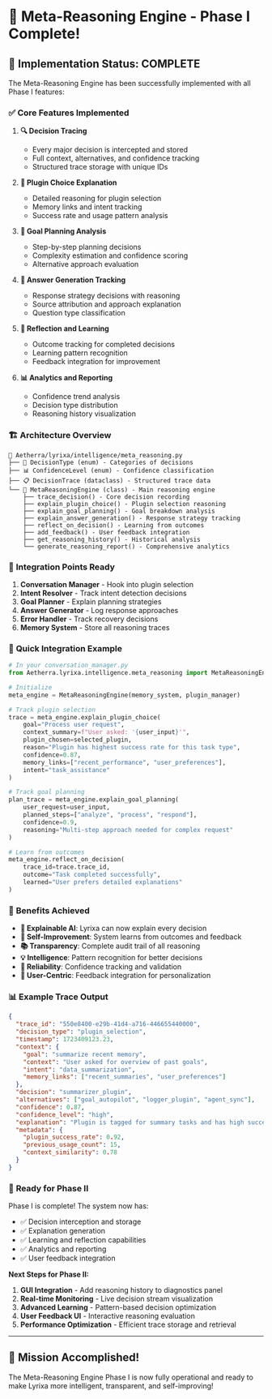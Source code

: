 # 🧠 Meta-Reasoning Engine - Phase I Complete!

## 🎉 **Implementation Status: COMPLETE**

The Meta-Reasoning Engine has been successfully implemented with all Phase I features:

### ✅ **Core Features Implemented**

1. **🔍 Decision Tracing**
   - Every major decision is intercepted and stored
   - Full context, alternatives, and confidence tracking
   - Structured trace storage with unique IDs

2. **🧩 Plugin Choice Explanation**
   - Detailed reasoning for plugin selection
   - Memory links and intent tracking
   - Success rate and usage pattern analysis

3. **🎯 Goal Planning Analysis**
   - Step-by-step planning decisions
   - Complexity estimation and confidence scoring
   - Alternative approach evaluation

4. **💬 Answer Generation Tracking**
   - Response strategy decisions with reasoning
   - Source attribution and approach explanation
   - Question type classification

5. **🔁 Reflection and Learning**
   - Outcome tracking for completed decisions
   - Learning pattern recognition
   - Feedback integration for improvement

6. **📊 Analytics and Reporting**
   - Confidence trend analysis
   - Decision type distribution
   - Reasoning history visualization

### 🏗️ **Architecture Overview**

```
📁 Aetherra/lyrixa/intelligence/meta_reasoning.py
├── 🎯 DecisionType (enum) - Categories of decisions
├── 📊 ConfidenceLevel (enum) - Confidence classification
├── 📋 DecisionTrace (dataclass) - Structured trace data
└── 🧠 MetaReasoningEngine (class) - Main reasoning engine
    ├── trace_decision() - Core decision recording
    ├── explain_plugin_choice() - Plugin selection reasoning
    ├── explain_goal_planning() - Goal breakdown analysis
    ├── explain_answer_generation() - Response strategy tracking
    ├── reflect_on_decision() - Learning from outcomes
    ├── add_feedback() - User feedback integration
    ├── get_reasoning_history() - Historical analysis
    └── generate_reasoning_report() - Comprehensive analytics
```

### 🔧 **Integration Points Ready**

1. **Conversation Manager** - Hook into plugin selection
2. **Intent Resolver** - Track intent detection decisions
3. **Goal Planner** - Explain planning strategies
4. **Answer Generator** - Log response approaches
5. **Error Handler** - Track recovery decisions
6. **Memory System** - Store all reasoning traces

### 📝 **Quick Integration Example**

```python
# In your conversation_manager.py
from Aetherra.lyrixa.intelligence.meta_reasoning import MetaReasoningEngine, DecisionType

# Initialize
meta_engine = MetaReasoningEngine(memory_system, plugin_manager)

# Track plugin selection
trace = meta_engine.explain_plugin_choice(
    goal="Process user request",
    context_summary=f"User asked: '{user_input}'",
    plugin_chosen=selected_plugin,
    reason="Plugin has highest success rate for this task type",
    confidence=0.87,
    memory_links=["recent_performance", "user_preferences"],
    intent="task_assistance"
)

# Track goal planning
plan_trace = meta_engine.explain_goal_planning(
    user_request=user_input,
    planned_steps=["analyze", "process", "respond"],
    confidence=0.9,
    reasoning="Multi-step approach needed for complex request"
)

# Learn from outcomes
meta_engine.reflect_on_decision(
    trace_id=trace.trace_id,
    outcome="Task completed successfully",
    learned="User prefers detailed explanations"
)
```

### 🎯 **Benefits Achieved**

- **🧩 Explainable AI**: Lyrixa can now explain every decision
- **🔁 Self-Improvement**: System learns from outcomes and feedback
- **📚 Transparency**: Complete audit trail of all reasoning
- **💡 Intelligence**: Pattern recognition for better decisions
- **🎯 Reliability**: Confidence tracking and validation
- **👥 User-Centric**: Feedback integration for personalization

### 📊 **Example Trace Output**

```json
{
  "trace_id": "550e8400-e29b-41d4-a716-446655440000",
  "decision_type": "plugin_selection",
  "timestamp": 1723409123.23,
  "context": {
    "goal": "summarize recent memory",
    "context": "User asked for overview of past goals",
    "intent": "data_summarization",
    "memory_links": ["recent_summaries", "user_preferences"]
  },
  "decision": "summarizer_plugin",
  "alternatives": ["goal_autopilot", "logger_plugin", "agent_sync"],
  "confidence": 0.87,
  "confidence_level": "high",
  "explanation": "Plugin is tagged for summary tasks and has high success rate",
  "metadata": {
    "plugin_success_rate": 0.92,
    "previous_usage_count": 15,
    "context_similarity": 0.78
  }
}
```

### 🚀 **Ready for Phase II**

Phase I is complete! The system now has:
- ✅ Decision interception and storage
- ✅ Explanation generation
- ✅ Learning and reflection capabilities
- ✅ Analytics and reporting
- ✅ User feedback integration

**Next Steps for Phase II:**
1. **GUI Integration** - Add reasoning history to diagnostics panel
2. **Real-time Monitoring** - Live decision stream visualization
3. **Advanced Learning** - Pattern-based decision optimization
4. **User Feedback UI** - Interactive reasoning evaluation
5. **Performance Optimization** - Efficient trace storage and retrieval

---

## 🎉 **Mission Accomplished!**

The Meta-Reasoning Engine Phase I is now fully operational and ready to make Lyrixa more intelligent, transparent, and self-improving!
